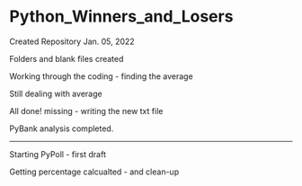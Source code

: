 # Python_Winners_and_Losers

Created Repository Jan. 05, 2022

Folders and blank files created

Working through the coding - finding the average

Still dealing with average

All done! missing - writing the new txt file

PyBank analysis completed.

------------------------
Starting PyPoll - first draft

Getting percentage calcualted - and clean-up
